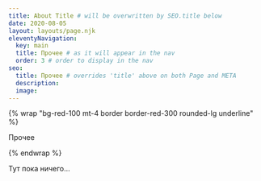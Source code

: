 ```yaml
---
title: About Title # will be overwritten by SEO.title below
date: 2020-08-05
layout: layouts/page.njk
eleventyNavigation:
  key: main
  title: Прочее # as it will appear in the nav
  order: 3 # order to display in the nav
seo:
  title: Прочее # overrides 'title' above on both Page and META
  description:
  image:
---
```


{% wrap "bg-red-100 mt-4 border border-red-300 rounded-lg underline" %}

Прочее

{% endwrap %}

Тут пока ничего...

